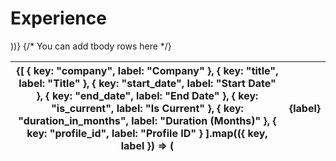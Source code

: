 <div className="overflow-x-auto w-full flex mt-4 justify-center">
      <h1>Experience</h1>
  <table className="card bg-white m-3 dark:bg-white/[0.03] p-6 rounded-xl shadow-md w-full lg:w-[35%]">
    <thead className="bg-gray-50 dark:bg-white/[0.03]">
      <tr>
        <th className="border border-gray-200 dark:border-white/[0.05] px-4 py-2" />
        {[
          { key: "company", label: "Company" },
          { key: "title", label: "Title" },
          { key: "start_date", label: "Start Date" },
          { key: "end_date", label: "End Date" },
          { key: "is_current", label: "Is Current" },
          { key: "duration_in_months", label: "Duration (Months)" },
          { key: "profile_id", label: "Profile ID" }
        ].map(({ key, label }) => (
          <th
            key={key}
            className="px-4 py-2 border border-gray-200 dark:border-white/[0.05] text-sm text-gray-700 dark:text-gray-400 font-semibold text-left"
          >
            {label}
          </th>
        ))}
      </tr>
    </thead>
    {/* You can add tbody rows here */}
  </table>
</div>
